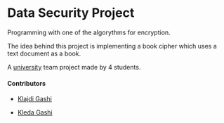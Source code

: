 # Data Security Project

Programming with one of the algorythms for encryption. 

The idea behind this project is implementing a book cipher which uses a text document as a book.

A [university](https://fiek.uni-pr.edu) team project made by 4 students.

#### Contributors


- [Klajdi Gashi](https://github.com/KlajdiGashi)

- [Kleda Gashi](https://github.com/kledagashi)
